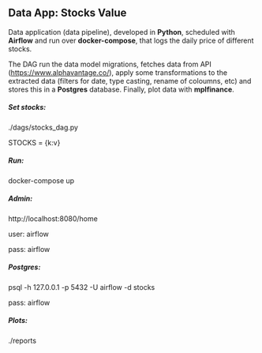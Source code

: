 ## Data App: Stocks Value

Data application (data pipeline), developed in **Python**, scheduled with **Airflow** and run over **docker-compose**, that logs the daily price of different stocks.

The DAG run the data model migrations, fetches data from API (https://www.alphavantage.co/), apply some transformations to the extracted data (filters for date, type casting, rename of coloumns, etc) and stores this in a **Postgres** database. Finally, plot data with **mplfinance**.


##### Set stocks:
./dags/stocks_dag.py

STOCKS = {k:v}

##### Run:
docker-compose up

##### Admin:
http://localhost:8080/home

user: airflow

pass: airflow

##### Postgres:
psql -h 127.0.0.1 -p 5432 -U airflow -d stocks

pass: airflow

##### Plots:
./reports

